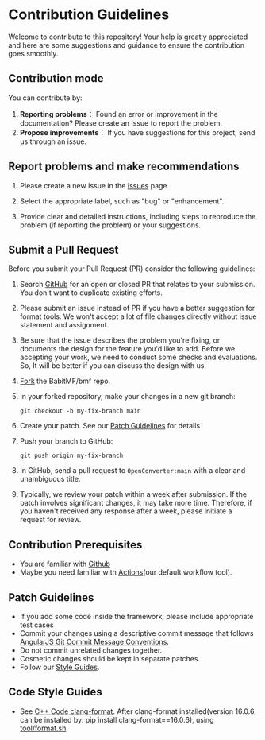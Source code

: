 # Contribution Guidelines

Welcome to contribute to this repository! Your help is greatly appreciated and here are some suggestions and guidance to ensure the contribution goes smoothly.

## Contribution mode

You can contribute by:

1. **Reporting problems**： Found an error or improvement in the documentation? Please create an Issue to report the problem.
2. **Propose improvements**： If you have suggestions for this project, send us through an issue.

## Report problems and make recommendations

1. Please create a new Issue in the [Issues](https://github.com/OpenConverterLab/OpenConverter/issues) page.

2. Select the appropriate label, such as "bug" or "enhancement".

3. Provide clear and detailed instructions, including steps to reproduce the problem (if reporting the problem) or your suggestions.

## Submit a Pull Request
Before you submit your Pull Request (PR) consider the following guidelines:
1. Search [GitHub](https://github.com/OpenConverterLab/OpenConverter/pulls) for an open or closed PR that relates to your submission. You don't want to duplicate existing efforts.
2. Please submit an issue instead of PR if you have a better suggestion for format tools. We won't accept a lot of file changes directly without issue statement and assignment.
3. Be sure that the issue describes the problem you're fixing, or documents the design for the feature you'd like to add. Before we accepting your work, we need to conduct some checks and evaluations. So, It will be better if you can discuss the design with us.
4. [Fork](https://docs.github.com/en/github/getting-started-with-github/fork-a-repo) the BabitMF/bmf repo.
5. In your forked repository, make your changes in a new git branch:
    ```
    git checkout -b my-fix-branch main
    ```
6. Create your patch. See our [Patch Guidelines](#patch-guidelines) for details

7. Push your branch to GitHub:
    ```
    git push origin my-fix-branch
    ```
8. In GitHub, send a pull request to `OpenConverter:main` with a clear and unambiguous title.

9. Typically, we review your patch within a week after submission. If the patch involves significant changes, it may take more time. Therefore, if you haven't received any response after a week, please initiate a request for review.

## Contribution Prerequisites
- You are familiar with [Github](https://github.com)
- Maybe you need familiar with [Actions](https://github.com/features/actions)(our default workflow tool).

## Patch Guidelines
- If you add some code inside the framework, please include appropriate test cases
- Commit your changes using a descriptive commit message that follows [AngularJS Git Commit Message Conventions](https://docs.google.com/document/d/1QrDFcIiPjSLDn3EL15IJygNPiHORgU1_OOAqWjiDU5Y/edit).
- Do not commit unrelated changes together.
- Cosmetic changes should be kept in separate patches.
- Follow our [Style Guides](#code-style-guides).

## Code Style Guides

- See [C++ Code clang-format](https://marketplace.visualstudio.com/items?itemName=xaver.clang-format).
  After clang-format installed(version 16.0.6, can be installed by: pip install clang-format==16.0.6), using [tool/format.sh](tool/format.sh).


